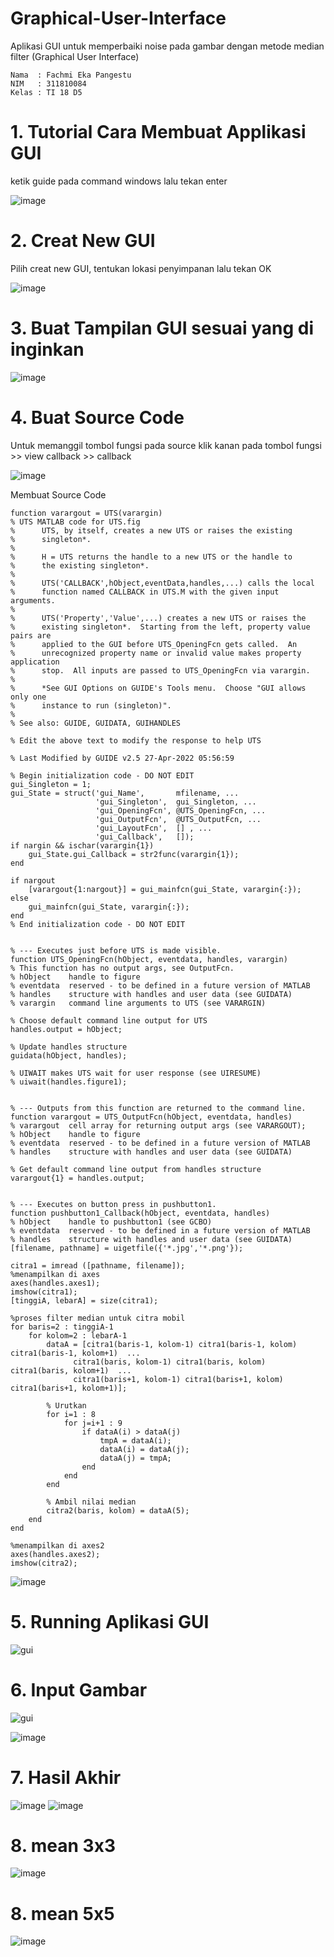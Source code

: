 # Graphical-User-Interface


Aplikasi GUI untuk memperbaiki noise pada gambar dengan metode median filter (Graphical User Interface)

~~~
Nama  : Fachmi Eka Pangestu
NIM   : 311810084
Kelas : TI 18 D5
~~~
# 1. Tutorial Cara Membuat Applikasi GUI
ketik guide pada command windows lalu tekan enter

![image](https://user-images.githubusercontent.com/43899437/165760596-1e270d44-4020-4898-a4f8-8cea7cd5ce5f.png)

# 2. Creat New GUI
Pilih creat new GUI, tentukan lokasi penyimpanan lalu tekan OK

![image](https://user-images.githubusercontent.com/43899437/165761015-177ca967-de7e-4ffc-a579-2bb700ecd9f0.png)

# 3. Buat Tampilan GUI sesuai yang di inginkan
![image](https://user-images.githubusercontent.com/43899437/165761449-548c0d36-042c-4460-9c86-066831d07206.png)

# 4. Buat Source Code
Untuk memanggil tombol fungsi pada source klik kanan pada tombol fungsi >> view callback >> callback

![image](https://user-images.githubusercontent.com/43899437/165761697-a63fa579-1e9a-413f-ba5f-7de3ea04e65d.png)

Membuat Source Code
~~~
function varargout = UTS(varargin)
% UTS MATLAB code for UTS.fig
%      UTS, by itself, creates a new UTS or raises the existing
%      singleton*.
%
%      H = UTS returns the handle to a new UTS or the handle to
%      the existing singleton*.
%
%      UTS('CALLBACK',hObject,eventData,handles,...) calls the local
%      function named CALLBACK in UTS.M with the given input arguments.
%
%      UTS('Property','Value',...) creates a new UTS or raises the
%      existing singleton*.  Starting from the left, property value pairs are
%      applied to the GUI before UTS_OpeningFcn gets called.  An
%      unrecognized property name or invalid value makes property application
%      stop.  All inputs are passed to UTS_OpeningFcn via varargin.
%
%      *See GUI Options on GUIDE's Tools menu.  Choose "GUI allows only one
%      instance to run (singleton)".
%
% See also: GUIDE, GUIDATA, GUIHANDLES

% Edit the above text to modify the response to help UTS

% Last Modified by GUIDE v2.5 27-Apr-2022 05:56:59

% Begin initialization code - DO NOT EDIT
gui_Singleton = 1;
gui_State = struct('gui_Name',       mfilename, ...
                   'gui_Singleton',  gui_Singleton, ...
                   'gui_OpeningFcn', @UTS_OpeningFcn, ...
                   'gui_OutputFcn',  @UTS_OutputFcn, ...
                   'gui_LayoutFcn',  [] , ...
                   'gui_Callback',   []);
if nargin && ischar(varargin{1})
    gui_State.gui_Callback = str2func(varargin{1});
end

if nargout
    [varargout{1:nargout}] = gui_mainfcn(gui_State, varargin{:});
else
    gui_mainfcn(gui_State, varargin{:});
end
% End initialization code - DO NOT EDIT


% --- Executes just before UTS is made visible.
function UTS_OpeningFcn(hObject, eventdata, handles, varargin)
% This function has no output args, see OutputFcn.
% hObject    handle to figure
% eventdata  reserved - to be defined in a future version of MATLAB
% handles    structure with handles and user data (see GUIDATA)
% varargin   command line arguments to UTS (see VARARGIN)

% Choose default command line output for UTS
handles.output = hObject;

% Update handles structure
guidata(hObject, handles);

% UIWAIT makes UTS wait for user response (see UIRESUME)
% uiwait(handles.figure1);


% --- Outputs from this function are returned to the command line.
function varargout = UTS_OutputFcn(hObject, eventdata, handles) 
% varargout  cell array for returning output args (see VARARGOUT);
% hObject    handle to figure
% eventdata  reserved - to be defined in a future version of MATLAB
% handles    structure with handles and user data (see GUIDATA)

% Get default command line output from handles structure
varargout{1} = handles.output;


% --- Executes on button press in pushbutton1.
function pushbutton1_Callback(hObject, eventdata, handles)
% hObject    handle to pushbutton1 (see GCBO)
% eventdata  reserved - to be defined in a future version of MATLAB
% handles    structure with handles and user data (see GUIDATA)
[filename, pathname] = uigetfile({'*.jpg','*.png'});

citra1 = imread ([pathname, filename]);
%menampilkan di axes
axes(handles.axes1);
imshow(citra1);
[tinggiA, lebarA] = size(citra1);

%proses filter median untuk citra mobil
for baris=2 : tinggiA-1
    for kolom=2 : lebarA-1
        dataA = [citra1(baris-1, kolom-1) citra1(baris-1, kolom) citra1(baris-1, kolom+1)  ...
              citra1(baris, kolom-1) citra1(baris, kolom) citra1(baris, kolom+1)  ...
              citra1(baris+1, kolom-1) citra1(baris+1, kolom) citra1(baris+1, kolom+1)];
        
        % Urutkan
        for i=1 : 8
            for j=i+1 : 9
                if dataA(i) > dataA(j)
                    tmpA = dataA(i);
                    dataA(i) = dataA(j);
                    dataA(j) = tmpA;
                end
            end
        end 
        
        % Ambil nilai median
        citra2(baris, kolom) = dataA(5);
    end
end

%menampilkan di axes2
axes(handles.axes2);
imshow(citra2);
~~~
![image](https://user-images.githubusercontent.com/43899437/165762090-9cbba1a5-99c4-413e-8e0c-bac4db19e895.png)

# 5. Running Aplikasi GUI
![gui](https://user-images.githubusercontent.com/43899437/165762621-41d49099-0fa9-4e92-994c-4731a9efae1b.png)

# 6. Input Gambar
![gui](https://user-images.githubusercontent.com/43899437/165763051-3948c724-419d-4333-aad5-78df9477b1c6.png)

![image](https://user-images.githubusercontent.com/43899437/165763904-de52bb43-d15c-47c5-ae1e-067cb1a26ef6.png)

# 7. Hasil Akhir
![image](https://user-images.githubusercontent.com/43899437/165764086-95c6751f-6619-4b27-a1c3-52fe55237b53.png)
![image](https://user-images.githubusercontent.com/43899437/177665150-58859b06-adf1-4617-a5fd-64c477fd849c.png)

# 8. mean 3x3
![image](https://user-images.githubusercontent.com/43899437/177665170-bf6df126-df21-43a2-951e-5b906640bf1d.png)

# 8. mean 5x5
![image](https://user-images.githubusercontent.com/43899437/177665242-7e78bd5a-334c-4d56-94e6-2cd56f1c5c24.png)


